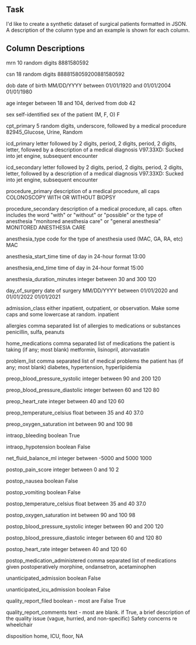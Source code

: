 
Task
-------------------------

I'd like to create a synthetic dataset of surgical patients formatted in JSON. A description of the column type and an example is shown for each column. 

Column Descriptions
-------------------------

mrn
10 random digits
8881580592

csn
18 random digits
8888158059200881580592

dob
date of birth MM/DD/YYYY between 01/01/1920 and 01/01/2004
01/01/1980

age
integer between 18 and 104, derived from dob
42

sex
self-identified sex of the patient (M, F, O)
F

cpt_primary
5 random digits, underscore, followed by a medical procedure
82945_Glucose, Urine, Random

icd_primary
letter followed by 2 digits, period, 2 digits, period, 2 digits, letter, followed by a description of a medical diagnosis
V97.33XD: Sucked into jet engine, subsequent encounter

icd_secondary
letter followed by 2 digits, period, 2 digits, period, 2 digits, letter, followed by a description of a medical diagnosis
V97.33XD: Sucked into jet engine, subsequent encounter

procedure_primary
description of a medical procedure, all caps
COLONOSCOPY WITH OR WITHOUT BIOPSY

procedure_secondary
description of a medical procedure, all caps. often includes the word "with" or "without" or "possible" or the type of anesthesia "monitored anesthesia care" or "general anesthesia"
MONITORED ANESTHESIA CARE

anesthesia_type
code for the type of anesthesia used (MAC, GA, RA, etc)
MAC

anesthesia_start_time
time of day in 24-hour format
13:00

anesthesia_end_time
time of day in 24-hour format
15:00

anesthesia_duration_minutes
integer between 30 and 300
120

day_of_surgery
date of surgery MM/DD/YYYY between 01/01/2020 and 01/01/2022
01/01/2021

admission_class
either inpatient, outpatient, or observation. Make some caps and some lowercase at random. 
inpatient

allergies
comma separated list of allergies to medications or substances
penicillin, sulfa, peanuts

home_medications
comma separated list of medications the patient is taking (if any; most blank)
metformin, lisinopril, atorvastatin

problem_list
comma separated list of medical problems the patient has (if any; most blank)
diabetes, hypertension, hyperlipidemia

preop_blood_pressure_systolic
integer between 90 and 200
120

preop_blood_pressure_diastolic
integer between 60 and 120
80

preop_heart_rate
integer between 40 and 120
60

preop_temperature_celsius
float between 35 and 40
37.0

preop_oxygen_saturation
int between 90 and 100
98

intraop_bleeding
boolean
True

intraop_hypotension
boolean
False

net_fluid_balance_ml
integer between -5000 and 5000
1000

postop_pain_score
integer between 0 and 10
2

postop_nausea
boolean
False

postop_vomiting
boolean
False

postop_temperature_celsius
float between 35 and 40
37.0

postop_oxygen_saturation
int between 90 and 100
98

postop_blood_pressure_systolic
integer between 90 and 200
120

postop_blood_pressure_diastolic
integer between 60 and 120
80

postop_heart_rate
integer between 40 and 120
60

postop_medication_administered
comma separated list of medications given postoperatively
morphine, ondansetron, acetaminophen

unanticipated_admission
boolean
False

unanticipated_icu_admission
boolean
False

quality_report_filed
boolean - most are False
True

quality_report_comments
text - most are blank. if True, a brief description of the quality issue (vague, hurried, and non-specific)
Safety concerns re wheelchair

disposition
home, ICU, floor, NA








